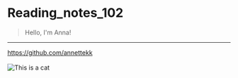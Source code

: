 # Reading_notes_102
>Hello, I'm Anna!  
***
https://github.com/annettekk  
<br/>
![This is a cat](https://encrypted-tbn0.gstatic.com/images?q=tbn:ANd9GcRIZEC7GubGNAez1JQN7JegQPCITj6OY7R4YQ&usqp=CAU)
